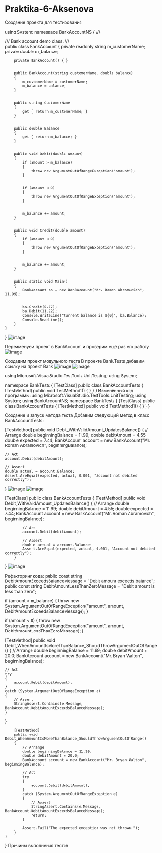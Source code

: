 # Praktika-6-Aksenova
Создание проекта для тестирования

using System;
namespace BankAccountNS
{
    /// <summary>
    /// Bank account demo class.
    /// </summary>
    public class BankAccount
    {
        private readonly string m_customerName;
        private double m_balance;


        private BankAccount() { }


        public BankAccount(string customerName, double balance)
        {
            m_customerName = customerName;
            m_balance = balance;
        }


        public string CustomerName
        {
            get { return m_customerName; }
        }


        public double Balance
        {
            get { return m_balance; }
        }


        public void Debit(double amount)
        {
            if (amount > m_balance)
            {
                throw new ArgumentOutOfRangeException("amount");
            }


            if (amount < 0)
            {
                throw new ArgumentOutOfRangeException("amount");
            }


            m_balance += amount;
        }


        public void Credit(double amount)
        {
            if (amount < 0)
            {
                throw new ArgumentOutOfRangeException("amount");
            }


            m_balance += amount;
        }


        public static void Main()
        {
            BankAccount ba = new BankAccount("Mr. Roman Abramovich", 11.99);


            ba.Credit(5.77);
            ba.Debit(11.22);
            Console.WriteLine("Current balance is ${0}", ba.Balance);
            Console.ReadLine();
        }
    }
}
![image](https://github.com/user-attachments/assets/91655ba8-bc68-4801-adc0-8aea9e25c07b)

Переименуем проект в BankAccount и проверим ещё раз его работу
![image](https://github.com/user-attachments/assets/10134a82-4a27-48fa-96b6-5024ad7df5)

Создадим проект модульного теста
В проекте Bank.Tests добавим ссылку на проект Bank
![image](https://github.com/user-attachments/assets/c64e0502-58e3-405a-9e65-9749bf0a8ff0)
![image](https://github.com/user-attachments/assets/39165c04-7c7b-47a4-bef9-45ad4be2475d)

using Microsoft.VisualStudio.TestTools.UnitTesting;
using System;

namespace BankTests
{
    [TestClass]
    public class BankAccountTests
    {
        [TestMethod]
        public void TestMethod1()
        {
        }
    }
}
Изменённый код программы:
using Microsoft.VisualStudio.TestTools.UnitTesting;
using System;
using BankAccountNS;
namespace BankTests
{
    [TestClass]
    public class BankAccountTests
    {
        [TestMethod]
        public void TestMethod1()
        {
        }
    }
}

Создание и запуск метода теста
Добавим следующий метод в класс BankAccountTests:

[TestMethod]
public void Debit_WithValidAmount_UpdatesBalance()
{
    // Arrange
    double beginningBalance = 11.99;
    double debitAmount = 4.55;
    double expected = 7.44;
    BankAccount account = new BankAccount("Mr. Roman Abramovich", beginningBalance);

    // Act
    account.Debit(debitAmount);

    // Assert
    double actual = account.Balance;
    Assert.AreEqual(expected, actual, 0.001, "Account not debited correctly");
}
![image](https://github.com/user-attachments/assets/585e9ace-3d36-4f03-838e-2cb437dbf8cd)
![image](https://github.com/user-attachments/assets/15b4d4e9-9234-41fa-a908-05bcb6cae12e)

[TestClass]
public class BankAccountTests
{
    [TestMethod]
        public void Debit_WithValidAmount_UpdatesBalance()
        {
            // Arrange
            double beginningBalance = 11.99;
            double debitAmount = 4.55;
            double expected = 7.44;
            BankAccount account = new BankAccount("Mr. Roman Abramovich", beginningBalance);

            // Act
            account.Debit(debitAmount);

            // Assert
            double actual = account.Balance;
            Assert.AreEqual(expected, actual, 0.001, "Account not debited correctly");
        }
}
![image](https://github.com/user-attachments/assets/a3f519c1-4b48-4c95-8687-ec50493f0914)

Рефакторинг кода:
public const string DebitAmountExceedsBalanceMessage = "Debit amount exceeds balance";
public const string DebitAmountLessThanZeroMessage = "Debit amount is less than zero";

if (amount > m_balance)
{
    throw new System.ArgumentOutOfRangeException("amount", amount, DebitAmountExceedsBalanceMessage);
}

if (amount < 0)
{
    throw new System.ArgumentOutOfRangeException("amount", amount, DebitAmountLessThanZeroMessage);
}

[TestMethod]
public void Debit_WhenAmountIsMoreThanBalance_ShouldThrowArgumentOutOfRange()
{
    // Arrange
    double beginningBalance = 11.99;
    double debitAmount = 20.0;
    BankAccount account = new BankAccount("Mr. Bryan Walton", beginningBalance);

    // Act
    try
    {
        account.Debit(debitAmount);
    }
    catch (System.ArgumentOutOfRangeException e)
    {
        // Assert
        StringAssert.Contains(e.Message, BankAccount.DebitAmountExceedsBalanceMessage);
    }
}

        [TestMethod]
        public void Debit_WhenAmountIsMoreThanBalance_ShouldThrowArgumentOutOfRange()
        {
            // Arrange
            double beginningBalance = 11.99;
            double debitAmount = 20.0;
            BankAccount account = new BankAccount("Mr. Bryan Walton", beginningBalance);

            // Act
            try
            {
                account.Debit(debitAmount);
            }
            catch (System.ArgumentOutOfRangeException e)
            {
                // Assert
                StringAssert.Contains(e.Message, BankAccount.DebitAmountExceedsBalanceMessage);
                return;
            }

            Assert.Fail("The expected exception was not thrown.");
        }
    }
}
Причины выполнения тестов










